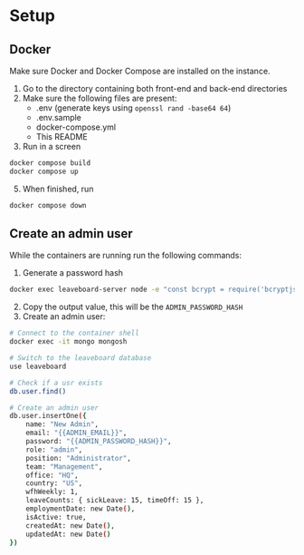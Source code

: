 # Setup

## Docker

Make sure Docker and Docker Compose are installed on the instance.

1. Go to the directory containing both front-end and back-end directories
3. Make sure the following files are present:
   - .env (generate keys using `openssl rand -base64 64`)
   - .env.sample
   - docker-compose.yml
   - This README
4. Run in a screen

```bash
docker compose build
docker compose up
```

5. When finished, run

```bash
docker compose down
```

## Create an admin user

While the containers are running run the following commands:

1. Generate a password hash

```bash
docker exec leaveboard-server node -e "const bcrypt = require('bcryptjs'); console.log('New hash:', bcrypt.hashSync('{{PLAIN_TEXT_PASSWORD}}', 10));"
```

2. Copy the output value, this will be the `ADMIN_PASSWORD_HASH`
3. Create an admin user:

```bash
# Connect to the container shell
docker exec -it mongo mongosh

# Switch to the leaveboard database
use leaveboard

# Check if a usr exists
db.user.find()

# Create an admin user
db.user.insertOne({
    name: "New Admin",
    email: "{{ADMIN_EMAIL}}",
    password: "{{ADMIN_PASSWORD_HASH}}",
    role: "admin",
    position: "Administrator",
    team: "Management",
    office: "HQ",
    country: "US",
    wfhWeekly: 1,
    leaveCounts: { sickLeave: 15, timeOff: 15 },
    employmentDate: new Date(),
    isActive: true,
    createdAt: new Date(),
    updatedAt: new Date()
})
```
